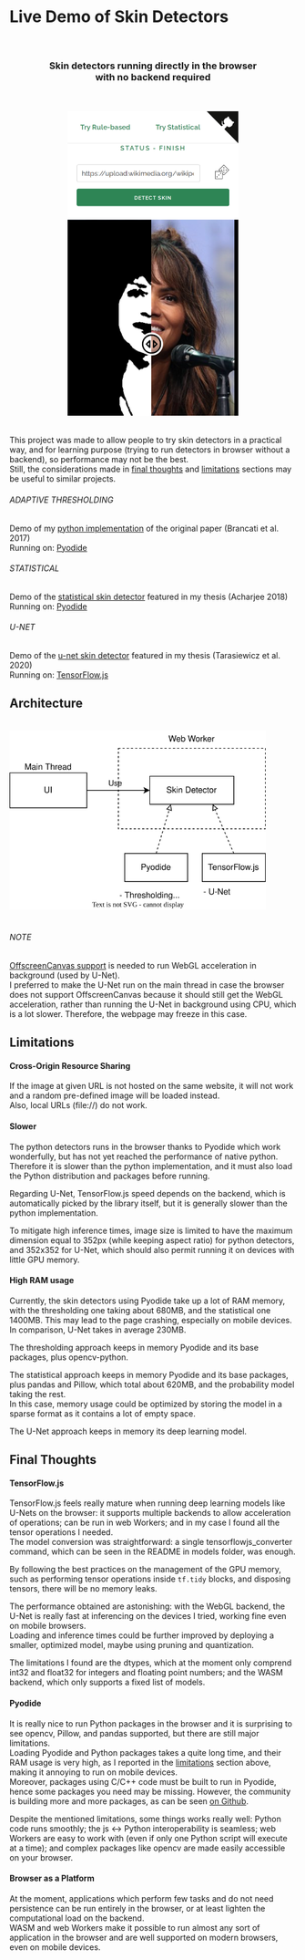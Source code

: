 [py]: https://github.com/123mpozzi/nbrancati-py "see on GitHub"
[stat]: https://github.com/123mpozzi/skin-statistical "see on GitHub"
[unet]: https://github.com/123mpozzi/skinny "see on GitHub"
[pyodide]: https://github.com/pyodide/pyodide "see on GitHub"
[tfjs]: https://github.com/tensorflow/tfjs "see on GitHub"
[offscreencanvas]: https://caniuse.com/offscreencanvas "see feature support across browsers"
[pyopackages]: https://github.com/pyodide/pyodide/tree/main/packages "see on GitHub"

# Live Demo of Skin Detectors

<br />
<h3 align="center">
Skin detectors running directly in the browser<br> with no backend required
</h3>
<br />

<br />
<div align="center">
  <img width="300" src="docs/screen.png" alt="Screenshot">
</div>
<br />

This project was made to allow people to try skin detectors in a practical way, and for learning purpose (trying to run detectors in browser without a backend), so performance may not be the best.  
Still, the considerations made in [final thoughts](#final-thoughts) and [limitations](#limitations) sections may be useful to similar projects.

###### ADAPTIVE THRESHOLDING
Demo of my [python implementation][py] of the original paper (Brancati et al. 2017)  
Running on: [Pyodide][pyodide]

###### STATISTICAL
Demo of the [statistical skin detector][stat] featured in my thesis (Acharjee 2018)  
Running on: [Pyodide][pyodide]

###### U-NET
Demo of the [u-net skin detector][unet] featured in my thesis (Tarasiewicz et al. 2020)  
Running on: [TensorFlow.js][tfjs]


## Architecture

<br />
<div>
  <img width="450" src="docs/architecture.svg" alt="Architecture">
</div>
<br />

###### NOTE
[OffscreenCanvas support][offscreencanvas] is needed to run WebGL acceleration in background (used by U-Net).  
I preferred to make the U-Net run on the main thread in case the browser does not support OffscreenCanvas because it should still get the WebGL acceleration, rather than running the U-Net in background using CPU, which is a lot slower. Therefore, the webpage may freeze in this case.


## Limitations

#### Cross-Origin Resource Sharing
If the image at given URL is not hosted on the same website, it will not work and a random pre-defined image will be loaded instead.  
Also, local URLs (file://) do not work.

#### Slower
The python detectors runs in the browser thanks to Pyodide which work wonderfully, but has not yet reached the performance of native python.  
Therefore it is slower than the python implementation, and it must also load the Python distribution and packages before running.  

Regarding U-Net, TensorFlow.js speed depends on the backend, which is automatically picked by the library itself, but it is generally slower than the python implementation.

To mitigate high inference times, image size is limited to have the maximum dimension equal to 352px (while keeping aspect ratio) for python detectors, and 352x352 for U-Net, which should also permit running it on devices with little GPU memory.

#### High RAM usage
Currently, the skin detectors using Pyodide take up a lot of RAM memory, with the thresholding one taking about 680MB, and the statistical one 1400MB. This may lead to the page crashing, especially on mobile devices.  
In comparison, U-Net takes in average 230MB.

The thresholding approach keeps in memory Pyodide and its base packages, plus opencv-python.

The statistical approach keeps in memory Pyodide and its base packages, plus pandas and Pillow, which total about 620MB, and the probability model taking the rest.  
In this case, memory usage could be optimized by storing the model in a sparse format as it contains a lot of empty space.

The U-Net approach keeps in memory its deep learning model.


## Final Thoughts

#### TensorFlow.js

TensorFlow.js feels really mature when running deep learning models like U-Nets on the browser: it supports multiple backends to allow acceleration of operations; can be run in web Workers; and in my case I found all the tensor operations I needed.  
The model conversion was straightforward: a single tensorflowjs_converter command, which can be seen in the README in models folder, was enough.  

By following the best practices on the management of the GPU memory, such as performing tensor operations inside `tf.tidy` blocks, and disposing tensors, there will be no memory leaks.

The performance obtained are astonishing: with the WebGL backend, the U-Net is really fast at inferencing on the devices I tried, working fine even on mobile browsers.  
Loading and inference times could be further improved by deploying a smaller, optimized model, maybe using pruning and quantization.

The limitations I found are the dtypes, which at the moment only comprend int32 and float32 for integers and floating point numbers; and the WASM backend, which only supports a fixed list of models.

#### Pyodide

It is really nice to run Python packages in the browser and it is surprising to see opencv, Pillow, and pandas supported, but there are still major limitations.  
Loading Pyodide and Python packages takes a quite long time, and their RAM usage is very high, as I reported in the [limitations](#limitations) section above, making it annoying to run on mobile devices.  
Moreover, packages using C/C++ code must be built to run in Pyodide, hence some packages you need may be missing. However, the community is building more and more packages, as can be seen [on Github][pyopackages].

Despite the mentioned limitations, some things works really well: Python code runs smoothly; the js <-> Python interoperability is seamless; web Workers are easy to work with (even if only one Python script will execute at a time); and complex packages like opencv are made easily accessible on your browser.


#### Browser as a Platform

At the moment, applications which perform few tasks and do not need persistence can be run entirely in the browser, or at least lighten the computational load on the backend.  
WASM and web Workers make it possible to run almost any sort of application in the browser and are well supported on modern browsers, even on mobile devices.
